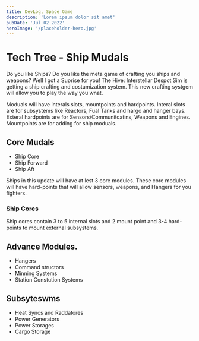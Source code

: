 ```yaml
---
title: DevLog, Space Game
description: 'Lorem ipsum dolor sit amet'
pubDate: 'Jul 02 2022'
heroImage: '/placeholder-hero.jpg'
---
```




# Tech Tree - Ship Mudals

Do you like Ships? Do you like the meta game of crafting you ships and weapons?
Well I got a Suprise for you! The Hive: Interstellar Despot Sim is getting a ship crafting and 
costumization system. This new crafting systgem will allow you to play the way you wnat.

Moduals will have interals slots, mountpoints and hardpoints. Interal slots are for subsystems like
Reactors, Fual Tanks and hargo and hanger bays. Exteral hardpoints are for Sensors/Communitcatins,
Weapons and Engines. Mountpoints are for adding for ship moduals.

## Core Mudals

- Ship Core
- Ship Forward
- Ship Aft

Ships in this update will have at lest 3 core modules.
These core modules will have hard-points that will allow sensors, weapons, and
Hangers for you fighters.

### Ship Cores
Ship cores contain 3 to 5 internal slots and 2 mount point and 3-4 hard-points to mount external subsystems.

## Advance Modules.

- Hangers
- Command structors
- Minning Systems
- Station Constution Systems

## Subsyteswms

- Heat Syncs and Raddatores
- Power Generators
- Power Storages
- Cargo Storage

